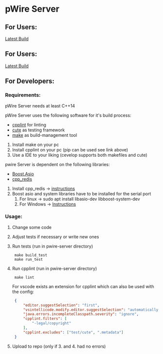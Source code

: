 # pWire Server
## For Users:
[Latest Build](https://gitlab.dev.ifs.hsr.ch/epj/2020/pwire/pwire-server/-/jobs/artifacts/master/raw/exe/build/pwire-server?job=build_prod)

## For Users:

[Latest Build](https://gitlab.dev.ifs.hsr.ch/epj/2020/pwire/pwire-server/-/jobs/artifacts/master/raw/exe/build/pwire-server?job=build_prod)

## For Developers:

### Requirements:
pWire Server needs at least C++14

pWire Server uses the following software for it's build process:

- [cpplint](https://github.com/cpplint/cpplint) for linting
- [cute](https://cute-test.com/) as testing framework
- [make](https://en.wikipedia.org/wiki/Make_(software)) as build-management tool
1. Install make on your pc
2. Install cpplint on your pc (pip can be used see link above)
3. Use a IDE to your liking (cevelop supports both makefiles and cute)

pwire Server is dependent on the following libraries:
- [Boost.Asio](https://www.boost.org/doc/libs/1_72_0/doc/html/boost_asio.html)
- [cpp_redis](https://github.com/cpp-redis/cpp_redis)
1. Install cpp_redis -> [instructions](https://github.com/cpp-redis/cpp_redis/wiki/Installation)
2. Boost asio and system libraries have to be installed for the serial port
    1. For linux -> sudo apt install libasio-dev libboost-system-dev
    2. For Windows -> [Instructions](https://www.boost.org/doc/libs/1_72_0/more/getting_started/windows.html)
### Usage:

1. Change some code
2. Adjust tests if necessary or write new ones
3. Run tests (run in pwire-server directory)
   
   ```
    make build_test
    make run_test
   ```
4. Run cpplint (run in pwire-server directory)
   
   ```
    make lint
   ```
   
    For vscode exists an extension for cpplint which can also be used with the config:
   
   ```json
    {
        "editor.suggestSelection": "first",
        "vsintellicode.modify.editor.suggestSelection": "automaticallyOverrodeDefaultValue",
        "java.errors.incompleteClasspath.severity": "ignore",
        "cpplint.filters": [
            "-legal/copyright"
        ],
        "cpplint.excludes": ["test/cute", ".metadata"]
    }
   ```
5. Upload to repo (only if 3. and 4. had no errors)
